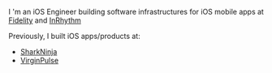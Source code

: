 
I 'm an iOS Engineer building software infrastructures for iOS mobile apps at <a href="https://www.fidelity.com/" target="_blank">Fidelity</a> and <a href="https://www.inrhythm.com/" target="_blank">InRhythm</a>

Previously, I built iOS apps/products at: 
 - <a href="https://www.sharkninja.com/" target="_blank">SharkNinja</a>
 - <a href="https://www.virginpulse.com/" target="_blank">VirginPulse</a>


<!--
Enterpise project I contributed into:
- 


Here are some ideas to get you started:

- 🔭 I’m currently working on ...
- 🌱 I’m currently learning ...
- 👯 I’m looking to collaborate on ...
- 🤔 I’m looking for help with ...
- 💬 Ask me about ...
- 📫 How to reach me: ...
- 😄 Pronouns: ...
- ⚡ Fun fact: ...
-->

